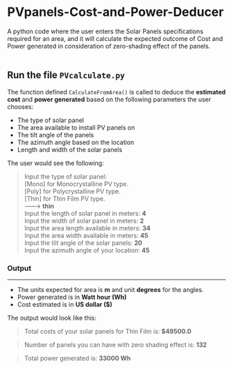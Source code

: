 # PVpanels-Cost-and-Power-Deducer
A python code where the user enters the Solar Panels specifications required for an area, and it will calculate the expected outcome of Cost and Power generated in consideration of zero-shading effect of the panels.<br> <br>

Run the file `PVcalculate.py` <br>
-----

The function defined `CalculateFromArea()` is called to deduce the **estimated cost** and **power generated** based on the following parameters the user chooses: <br>

- The type of solar panel <br>
- The area available to install PV panels on <br>
- The tilt angle of the panels <br>
- The azimuth angle based on the location <br>
- Length and width of the solar panels  <br>

The user would see the following: <br>

> Input the type of solar panel:   <br> 
> [Mono] for Monocrystalline PV type. <br>
> [Poly] for Polycrystalline PV type. <br>
> [Thin] for Thin Film PV type.       <br>
> ---> **thin** <br>
> Input the length of solar panel in meters: **4** <br>
> Input the width of solar panel in meters: **2** <br>
> Input the area length available in meters: **34** <br>
> Input the area width available in meters: **45** <br>
> Input the tilt angle of the solar panels: **20** <br>
> Input the azimuth angle of your location: **45** <br> 




### Output
------------
- The units expected for area is **m** and unit **degrees** for the angles. <br>
- Power generated is in **Watt hour (Wh)** <br>
- Cost estimated is in **US dollar ($)** <br> 

The output would look like this: <br>

> Total costs of your solar panels for Thin Film is: **$49500.0** <br>

> Number of panels you can have with zero shading effect is: **132** <br>

> Total power generated is: **33000 Wh**
